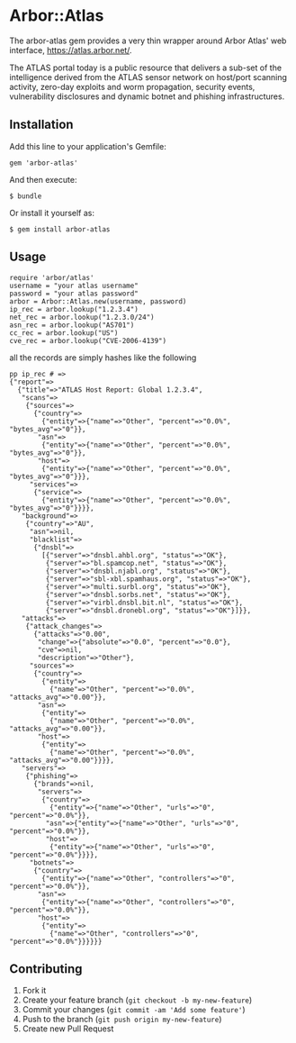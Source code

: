 # Arbor::Atlas

The arbor-atlas gem provides a very thin wrapper around Arbor Atlas' web interface, https://atlas.arbor.net/.

The ATLAS portal today is a public resource that delivers a sub-set of the intelligence derived from the ATLAS sensor network on host/port scanning activity, zero-day exploits and worm propagation, security events, vulnerability disclosures and dynamic botnet and phishing infrastructures.

## Installation

Add this line to your application's Gemfile:

    gem 'arbor-atlas'

And then execute:

    $ bundle

Or install it yourself as:

    $ gem install arbor-atlas

## Usage

	require 'arbor/atlas'
	username = "your atlas username"
	password = "your atlas password"
	arbor = Arbor::Atlas.new(username, password)
	ip_rec = arbor.lookup("1.2.3.4")
	net_rec = arbor.lookup("1.2.3.0/24")
	asn_rec = arbor.lookup("AS701")
	cc_rec = arbor.lookup("US")
	cve_rec = arbor.lookup("CVE-2006-4139")

all the records are simply hashes like the following

	pp ip_rec # =>
	{"report"=>
	  {"title"=>"ATLAS Host Report: Global 1.2.3.4",
	   "scans"=>
	    {"sources"=>
	      {"country"=>
	        {"entity"=>{"name"=>"Other", "percent"=>"0.0%", "bytes_avg"=>"0"}},
	       "asn"=>
	        {"entity"=>{"name"=>"Other", "percent"=>"0.0%", "bytes_avg"=>"0"}},
	       "host"=>
	        {"entity"=>{"name"=>"Other", "percent"=>"0.0%", "bytes_avg"=>"0"}}},
	     "services"=>
	      {"service"=>
	        {"entity"=>{"name"=>"Other", "percent"=>"0.0%", "bytes_avg"=>"0"}}}},
	   "background"=>
	    {"country"=>"AU",
	     "asn"=>nil,
	     "blacklist"=>
	      {"dnsbl"=>
	        [{"server"=>"dnsbl.ahbl.org", "status"=>"OK"},
	         {"server"=>"bl.spamcop.net", "status"=>"OK"},
	         {"server"=>"dnsbl.njabl.org", "status"=>"OK"},
	         {"server"=>"sbl-xbl.spamhaus.org", "status"=>"OK"},
	         {"server"=>"multi.surbl.org", "status"=>"OK"},
	         {"server"=>"dnsbl.sorbs.net", "status"=>"OK"},
	         {"server"=>"virbl.dnsbl.bit.nl", "status"=>"OK"},
	         {"server"=>"dnsbl.dronebl.org", "status"=>"OK"}]}},
	   "attacks"=>
	    {"attack_changes"=>
	      {"attacks"=>"0.00",
	       "change"=>{"absolute"=>"0.0", "percent"=>"0.0"},
	       "cve"=>nil,
	       "description"=>"Other"},
	     "sources"=>
	      {"country"=>
	        {"entity"=>
	          {"name"=>"Other", "percent"=>"0.0%", "attacks_avg"=>"0.00"}},
	       "asn"=>
	        {"entity"=>
	          {"name"=>"Other", "percent"=>"0.0%", "attacks_avg"=>"0.00"}},
	       "host"=>
	        {"entity"=>
	          {"name"=>"Other", "percent"=>"0.0%", "attacks_avg"=>"0.00"}}}},
	   "servers"=>
	    {"phishing"=>
	      {"brands"=>nil,
	       "servers"=>
	        {"country"=>
	          {"entity"=>{"name"=>"Other", "urls"=>"0", "percent"=>"0.0%"}},
	         "asn"=>{"entity"=>{"name"=>"Other", "urls"=>"0", "percent"=>"0.0%"}},
	         "host"=>
	          {"entity"=>{"name"=>"Other", "urls"=>"0", "percent"=>"0.0%"}}}},
	     "botnets"=>
	      {"country"=>
	        {"entity"=>{"name"=>"Other", "controllers"=>"0", "percent"=>"0.0%"}},
	       "asn"=>
	        {"entity"=>{"name"=>"Other", "controllers"=>"0", "percent"=>"0.0%"}},
	       "host"=>
	        {"entity"=>
	          {"name"=>"Other", "controllers"=>"0", "percent"=>"0.0%"}}}}}}

## Contributing

1. Fork it
2. Create your feature branch (`git checkout -b my-new-feature`)
3. Commit your changes (`git commit -am 'Add some feature'`)
4. Push to the branch (`git push origin my-new-feature`)
5. Create new Pull Request
